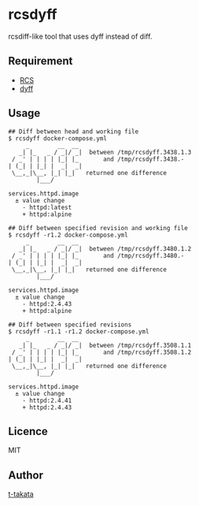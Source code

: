 rcsdyff
====

rcsdiff-like tool that uses dyff instead of diff.

## Requirement
- [RCS](https://www.gnu.org/software/rcs/)
- [dyff](https://github.com/homeport/dyff)

## Usage

```
## Diff between head and working file
$ rcsdyff docker-compose.yml
     _        __  __
   _| |_   _ / _|/ _|  between /tmp/rcsdyff.3438.1.3
 / _' | | | | |_| |_       and /tmp/rcsdyff.3438.-
| (_| | |_| |  _|  _|
 \__,_|\__, |_| |_|   returned one difference
        |___/

services.httpd.image
  ± value change
    - httpd:latest
    + httpd:alpine
```

```
## Diff between specified revision and working file
$ rcsdyff -r1.2 docker-compose.yml
     _        __  __
   _| |_   _ / _|/ _|  between /tmp/rcsdyff.3480.1.2
 / _' | | | | |_| |_       and /tmp/rcsdyff.3480.-
| (_| | |_| |  _|  _|
 \__,_|\__, |_| |_|   returned one difference
        |___/

services.httpd.image
  ± value change
    - httpd:2.4.43
    + httpd:alpine
```

```
## Diff between specified revisions
$ rcsdyff -r1.1 -r1.2 docker-compose.yml
     _        __  __
   _| |_   _ / _|/ _|  between /tmp/rcsdyff.3508.1.1
 / _' | | | | |_| |_       and /tmp/rcsdyff.3508.1.2
| (_| | |_| |  _|  _|
 \__,_|\__, |_| |_|   returned one difference
        |___/

services.httpd.image
  ± value change
    - httpd:2.4.41
    + httpd:2.4.43
```

## Licence

MIT

## Author

[t-takata](https://github.com/t-takata)
